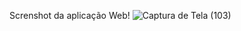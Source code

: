 Screnshot da aplicação Web!
![Captura de Tela (103)](https://github.com/Willianpimenta/Pedidos-online-completo/assets/66370178/137f38ee-1344-454a-924d-da91fd2567b1)
